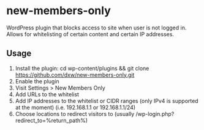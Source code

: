 # new-members-only

WordPress plugin that blocks access to site when user is not logged in. Allows for whitelisting of certain content and certain IP addresses.

## Usage

1. Install the plugin: cd wp-content/plugins && git clone https://github.com/dxw/new-members-only.git
2. Enable the plugin
3. Visit Settings > New Members Only
4. Add URLs to the whitelist
5. Add IP addresses to the whitelist or CIDR ranges (only IPv4 is supported at the moment) (i.e. 192.168.1.1 or 192.168.1.1/24)
6. Choose locations to redirect visitors to (usually /wp-login.php?redirect\_to=%return\_path%)
